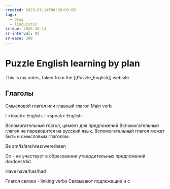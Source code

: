 ```yaml
---
created: 2023-03-14T00:00+03:00
tags:
  - blog
  - linguistic
sr-due: 2025-10-13
sr-interval: 95
sr-ease: 308
---
```


# Puzzle English learning by plan

This is my notes, taken from the [[Puzzle_English]] website.

## Глаголы

Смысловой глагол или главный глагол Main verb

I &lt;teach&gt; English. I &lt;speak&gt; English.

Вспомогательный глагол, цемент для предложений Вспомогательный глагол не переводится на русский язык. Вспомогательный глагол может быть и смысловым глаголом.

Be am/is/are/was/were/been

Do - не участвует в образовании утвердительных предложений do/does/did

Have have/has/had

Глагол связки - linking verbs Связывают подлежащие и с
